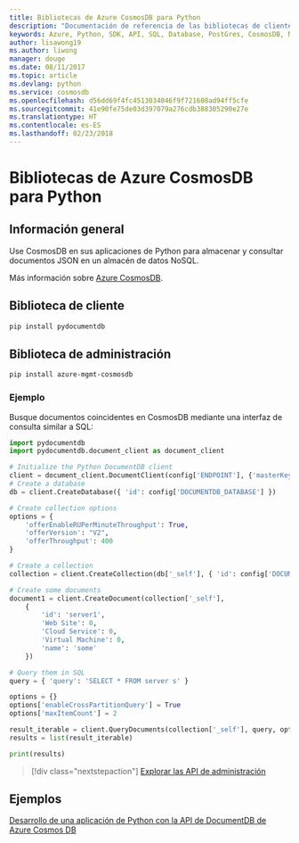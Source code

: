 ```yaml
---
title: Bibliotecas de Azure CosmosDB para Python
description: "Documentación de referencia de las bibliotecas de cliente de Python para Cosmos DB"
keywords: Azure, Python, SDK, API, SQL, Database, PostGres, CosmosDB, NoSQL
author: lisawong19
ms.author: liwong
manager: douge
ms.date: 08/11/2017
ms.topic: article
ms.devlang: python
ms.service: cosmosdb
ms.openlocfilehash: d56dd69f4fc4513034046f9f721608ad94ff5cfe
ms.sourcegitcommit: 41e90fe75de03d397079a276cdb388305290e27e
ms.translationtype: HT
ms.contentlocale: es-ES
ms.lasthandoff: 02/23/2018
---
```

# <a name="azure-cosmosdb-libraries-for-python"></a>Bibliotecas de Azure CosmosDB para Python

## <a name="overview"></a>Información general

Use CosmosDB en sus aplicaciones de Python para almacenar y consultar documentos JSON en un almacén de datos NoSQL.

Más información sobre [Azure CosmosDB](https://docs.microsoft.com/azure/cosmos-db/introduction).

## <a name="client-library"></a>Biblioteca de cliente
 ```bash
pip install pydocumentdb
 ```

## <a name="management-library"></a>Biblioteca de administración
```bash
pip install azure-mgmt-cosmosdb
```

### <a name="example"></a>Ejemplo

Busque documentos coincidentes en CosmosDB mediante una interfaz de consulta similar a SQL:

```python
import pydocumentdb
import pydocumentdb.document_client as document_client

# Initialize the Python DocumentDB client
client = document_client.DocumentClient(config['ENDPOINT'], {'masterKey': config['MASTERKEY']})
# Create a database
db = client.CreateDatabase({ 'id': config['DOCUMENTDB_DATABASE'] })

# Create collection options
options = {
    'offerEnableRUPerMinuteThroughput': True,
    'offerVersion': "V2",
    'offerThroughput': 400
}

# Create a collection
collection = client.CreateCollection(db['_self'], { 'id': config['DOCUMENTDB_COLLECTION'] }, options)

# Create some documents
document1 = client.CreateDocument(collection['_self'],
    { 
        'id': 'server1',
        'Web Site': 0,
        'Cloud Service': 0,
        'Virtual Machine': 0,
        'name': 'some' 
    })

# Query them in SQL
query = { 'query': 'SELECT * FROM server s' }    

options = {} 
options['enableCrossPartitionQuery'] = True
options['maxItemCount'] = 2

result_iterable = client.QueryDocuments(collection['_self'], query, options)
results = list(result_iterable)

print(results)
```
> [!div class="nextstepaction"]
> [Explorar las API de administración](/python/api/overview/azure/cosmosdb/management)

## <a name="samples"></a>Ejemplos

[Desarrollo de una aplicación de Python con la API de DocumentDB de Azure Cosmos DB](https://azure.microsoft.com/resources/samples/azure-cosmos-db-documentdb-python-getting-started/)


